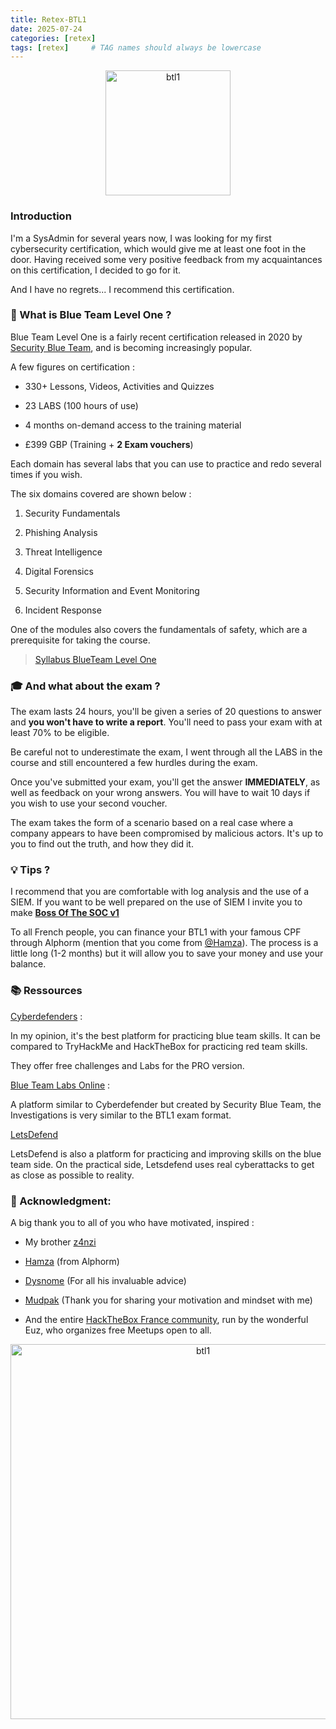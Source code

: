 ```yaml
---
title: Retex-BTL1
date: 2025-07-24
categories: [retex]
tags: [retex]     # TAG names should always be lowercase
---
```



<div style="text-align: center;">
    <img src="https://images.credly.com/images/2b5b2398-95a9-48ba-bae8-f72e585c824f/twitter_thumb_201604_advisor.png" alt="btl1" width="200">
</div>

### Introduction

I'm a SysAdmin for several years now, I was looking for my first cybersecurity certification, which would give me at least one foot in the door. Having received some very positive feedback from my acquaintances on this certification, I decided to go for it.

And I have no regrets... I recommend this certification.

### 🤔 What is Blue Team Level One ?

Blue Team Level One is a fairly recent certification released in 2020 by [Security Blue Team](https://securityblue.team/), and is becoming increasingly popular.

A few figures on certification :

* 330+ Lessons, Videos, Activities and Quizzes
    
* 23 LABS (100 hours of use)
    
* 4 months on-demand access to the training material
    
* £399 GBP (Training + **2 Exam vouchers**)
    

Each domain has several labs that you can use to practice and redo several times if you wish.

The six domains covered are shown below :

1. Security Fundamentals
    
2. Phishing Analysis
    
3. Threat Intelligence
    
4. Digital Forensics
    
5. Security Information and Event Monitoring
    
6. Incident Response
    

One of the modules also covers the fundamentals of safety, which are a prerequisite for taking the course.

> [Syllabus BlueTeam Level One](https://securityblue.team/download/46322/)

### 🎓 And what about the exam ?

The exam lasts 24 hours, you'll be given a series of 20 questions to answer and **you won't have to write a report**. You'll need to pass your exam with at least 70% to be eligible.

Be careful not to underestimate the exam, I went through all the LABS in the course and still encountered a few hurdles during the exam.

Once you've submitted your exam, you'll get the answer **IMMEDIATELY**, as well as feedback on your wrong answers. You will have to wait 10 days if you wish to use your second voucher.

The exam takes the form of a scenario based on a real case where a company appears to have been compromised by malicious actors. It's up to you to find out the truth, and how they did it.

### 💡 Tips ?

I recommend that you are comfortable with log analysis and the use of a SIEM. If you want to be well prepared on the use of SIEM I invite you to make [**Boss Of The SOC v1**](https://bots.splunk.com/event/3oQ7sqI5bajOCP43o0svqT/detail)

To all French people, you can finance your BTL1 with your famous CPF through Alphorm (mention that you come from [@Hamza](https://twitter.com/kondah_ha)). The process is a little long (1-2 months) but it will allow you to save your money and use your balance.

### 📚 Ressources

[Cyberdefenders](https://cyberdefenders.org/) :

In my opinion, it's the best platform for practicing blue team skills. It can be compared to TryHackMe and HackTheBox for practicing red team skills.

They offer free challenges and Labs for the PRO version.

[Blue Team Labs Online](https://blueteamlabs.online/home) :

A platform similar to Cyberdefender but created by Security Blue Team, the Investigations is very similar to the BTL1 exam format.

[LetsDefend](https://letsdefend.io/)

LetsDefend is also a platform for practicing and improving skills on the blue team side. On the practical side, Letsdefend uses real cyberattacks to get as close as possible to reality.

### 🙏 Acknowledgment:

A big thank you to all of you who have motivated, inspired :

* My brother [z4nzi](https://twitter.com/drummingcrisps)
    
* [Hamza](https://twitter.com/kondah_ha) (from Alphorm)
    
* [Dysnome](https://dysnome.eu/) (For all his invaluable advice)
    
* [Mudpak](https://twitter.com/_mudpak) (Thank you for sharing your motivation and mindset with me)
    
* And the entire [HackTheBox France community](https://www.meetup.com/fr-FR/hack-the-box-meetup-france/), run by the wonderful Euz, who organizes free Meetups open to all.
    


<div style="text-align: center;">
    <img src="https://cdn.hashnode.com/res/hashnode/image/upload/v1688565398103/f492c1f8-1233-4906-a799-9f50a0bfab42.png" alt="btl1" width="600">
</div>